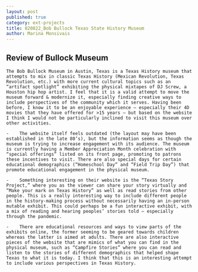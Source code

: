 ```yaml
---
layout: post
published: true
category: ext-projects
title: 020822_Bob Bullock Texas State History Museum
author: Marina Monsivais
---
```

## Review of Bullock Museum

    The Bob Bullock Museum in Austin, Texas is a Texas History museum that attempts to mix in classic Texas History (Mexican Revolution, Texas Revolution, etc.) with more current cultural topics such as an “artifact spotlight” exhibiting the physical mixtapes of DJ Screw, a Houston hip hop artist. I feel that it is a valid attempt to move the museum forward & modernize it, especially finding creative ways to include perspectives of the community which it serves. Having been before, I know it to be an enjoyable experience – especially their 4D movies that they have offered for >15 years – but based on the website I think I would not be particularly inclined to visit this museum over other activities. 
  
    -    The website itself feels outdated (the layout may have been established in the late 80’s), but the information seems as though the museum is trying to increase engagement with its audience. The museum is currently having a Member Appreciation Month celebration with “special offerings” listed on its front page, promoting to patrons these incentives to visit. There are also special days for certain educational demographics (“Homeschool Day” and “Field Trip Day”) that promote educational engagement in the physical museum.
    
    -    Something interesting on their website is the “Texas Story Project,” where you as the viewer can share your story virtually and “Make your mark on Texas History” as well as read stories from other people. This is a really interesting way to include different people in the history-making process without necessarily having an in-person mutable exhibit. This could perhaps be a fun interactive exhibit, with a mix of reading and hearing peoples’ stories told – especially through the pandemic.
    
    -    There are educational resources and ways to view parts of the exhibits online, the former seeming to be geared towards children whereas the latter is aimed at adults. There are also interactive pieces of the website that are mimics of what you can find in the physical museum, such as “Campfire Stories” where you can read and listen to the stories of different demographics that helped shape Texas to what it is today. I think that this is an interesting attempt to include various perspectives in Texas History.

